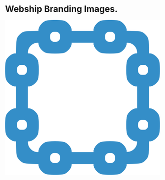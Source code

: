 # Webship Branding Images.

[![](/assets/images/branding/webship-logo.png)](http://drupal.org/projects/webship)